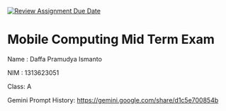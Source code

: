 [![Review Assignment Due Date](https://classroom.github.com/assets/deadline-readme-button-22041afd0340ce965d47ae6ef1cefeee28c7c493a6346c4f15d667ab976d596c.svg)](https://classroom.github.com/a/88Jgrsmc)
# Mobile Computing Mid Term Exam
Name : Daffa Pramudya Ismanto

NIM  : 1313623051

Class: A

Gemini Prompt History: https://gemini.google.com/share/d1c5e700854b


